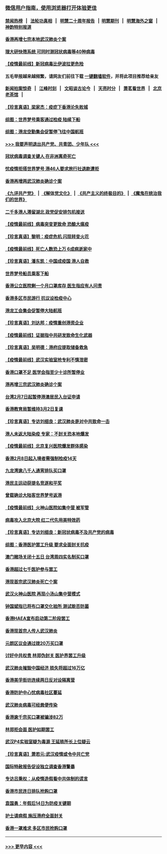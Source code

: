 ### [微信用户指南，使用浏览器打开体验更佳](https://github.com/gfw-breaker/banned-news1/blob/master/indexes/wechat-guide.md?t=0)
#### [禁闻热榜](热点新闻.md?t=0)  &nbsp;&nbsp;|&nbsp;&nbsp; [法轮功真相](https://github.com/gfw-breaker/truth/blob/master/README.md?t=0) &nbsp;&nbsp;|&nbsp;&nbsp; [明慧二十周年报告](https://github.com/gfw-breaker/mh-reports/blob/master/README.md?t=0) &nbsp;&nbsp;|&nbsp;&nbsp;[明慧期刊](https://github.com/gfw-breaker/mh-qikan) &nbsp;&nbsp;|&nbsp;&nbsp; [明慧海外之窗](https://github.com/gfw-breaker/mh-news/blob/master/README.md?t=0) &nbsp;&nbsp;|&nbsp;&nbsp; [神韵特别报道](https://github.com/gfw-breaker/mh-news/blob/master/shenyun.md?t=0)
#### [香港再增七宗本地武汉肺炎个案](../pages/nsc415/n11862405.md?t=02122222) 
#### [理大研快筛系统 可同时测冠状病毒等40种病毒](../pages/nsc415/n11862376.md?t=02122222) 
#### [【疫情最前线】新冠病毒比伊波拉更危险](../pages/nsc415/n11862199.md?t=02122222) 
#### 五毛举报越来越频繁，请网友们前往下载 [一键翻墙软件](https://github.com/gfw-breaker/ssr-accounts)，并将此项目推荐给亲友
#### [新闻拍案惊奇](https://github.com/gfw-breaker/banned-news1/blob/master/pages/link4.md) &nbsp;&nbsp;|&nbsp;&nbsp; [江峰时刻](https://github.com/gfw-breaker/banned-news1/blob/master/pages/link4.md) &nbsp;&nbsp;|&nbsp;&nbsp; [文昭谈古论今](https://github.com/gfw-breaker/banned-news1/blob/master/pages/link4.md) &nbsp;&nbsp;|&nbsp;&nbsp; [天亮时分](https://github.com/gfw-breaker/banned-news1/blob/master/pages/link4.md) &nbsp;&nbsp;|&nbsp;&nbsp; [萧茗看世界](https://github.com/gfw-breaker/banned-news1/blob/master/pages/link4.md) &nbsp;&nbsp;|&nbsp;&nbsp; [北京老茶馆](https://github.com/gfw-breaker/banned-news1/blob/master/pages/link4.md) &nbsp;&nbsp;|&nbsp;&nbsp; 
#### [【珍言真语】梁家杰：疫症下香港沦失败城](../pages/nsc415/n11861588.md?t=02122222) 
#### [组图：世界梦号乘客通过检疫 陆续下船](../pages/nsc415/n11858302.md?t=02122222) 
#### [组图：港龙空勤集会促暂停飞往中国航班](../pages/nsc415/n11858190.md?t=02122222) 
#### [>>> 我要声明退出共产党、共青团、少年队 <<<](https://github.com/begood0513/goodnews/blob/master/quit/letter.md) 
#### [冠状病毒调查关键人 在非洲离奇死亡](../pages/nsc415/n11859798.md?t=02122222) 
#### [忧疫情拒搭世界梦号 港46人要求旅行社退款遭拒](../pages/nsc415/n11859849.md?t=02122222) 
#### [香港再增两武汉肺炎确诊个案](../pages/nsc415/n11859833.md?t=02122222) 
#### [《九评共产党》](https://github.com/begood0513/9ping.md/blob/master/README.md) &nbsp;|&nbsp; [《解体党文化》](../../../../jtdwh.md/blob/master/README.md)  &nbsp;|&nbsp; [《共产主义的终极目的》](../../../../gczydzjmd.md/blob/master/README.md) &nbsp;|&nbsp; [《魔鬼在统治我们的世界》](../../../../mgztzwmdsj.md/blob/master/README.md) 
#### [二千多港人滞留湖北 政党促安排包机接送](../pages/nsc415/n11859831.md?t=02122222) 
#### [【疫情最前线】病毒突变更致命 恐酿大瘟疫](../pages/nsc415/n11859604.md?t=02122222) 
#### [【珍言真语】黎明：疫症危机 闪现转变火花](../pages/nsc415/n11859199.md?t=02122222) 
#### [【疫情最前线】死亡人数恐上万 6成病逝家中](../pages/nsc415/n11856687.md?t=02122222) 
#### [【珍言真语】潘东凯：中国成疫国 港人自救](../pages/nsc415/n11856962.md?t=02122222) 
#### [世界梦号船员乘客下船](../pages/nsc415/n11856883.md?t=02122222) 
#### [香港公立医院剩一个月口罩库存 医生指应有人问责](../pages/nsc415/n11856875.md?t=02122222) 
#### [香港多区市民游行 抗议设检疫中心](../pages/nsc415/n11856866.md?t=02122222) 
#### [港龙工会集会促暂停大陆航班](../pages/nsc415/n11856840.md?t=02122222) 
#### [【珍言真语】刘达邦：疫情重创港资企业](../pages/nsc415/n11854274.md?t=02122222) 
#### [【疫情最前线】证据指中共研发致命生化武器](../pages/nsc415/n11853087.md?t=02122222) 
#### [【珍言真语】吴明德：港府应提取储备救急](../pages/nsc415/n11852734.md?t=02122222) 
#### [【疫情最前线】武汉实验室抢专利不慎泄密](../pages/nsc415/n11850310.md?t=02122222) 
#### [香港口罩不足 医学会指至少十诊所暂停业](../pages/nsc415/n11850301.md?t=02122222) 
#### [港再增三宗武汉肺炎确诊个案](../pages/nsc415/n11850328.md?t=02122222) 
#### [台湾2月7日起暂停港澳居民入台证申请](../pages/nsc415/n11850304.md?t=02122222) 
#### [香港教育局暂维持3月2日复课](../pages/nsc415/n11850260.md?t=02122222) 
#### [【珍言真语】专访刘细良：武汉肺炎是对中共致命一击](../pages/nsc415/n11849934.md?t=02122222) 
#### [港人未返大陆染疫 专家：不封关恐本地爆发](../pages/nsc415/n11848021.md?t=02122222) 
#### [【疫情最前线】北京复兴医院爆发群体感染](../pages/nsc415/n11847626.md?t=02122222) 
#### [香港2月8日起入境者需强制检疫14天](../pages/nsc415/n11847658.md?t=02122222) 
#### [九龙湾逾八千人通宵排队买口罩](../pages/nsc415/n11847647.md?t=02122222) 
#### [港民主运动获提名竞逐和平奖](../pages/nsc415/n11847633.md?t=02122222) 
#### [曾载确诊大陆客世界梦号返港](../pages/nsc415/n11847608.md?t=02122222) 
#### [【疫情最前线】火神山医院如集中营 被军管](../pages/nsc415/n11847524.md?t=02122222) 
#### [病毒攻入北京大院 红二代先用美特效药](../pages/nsc415/n11847427.md?t=02122222) 
#### [【珍言真语】专访刘细良：新冠状病毒不及共产党的病毒](../pages/nsc415/n11847164.md?t=02122222) 
#### [组图：香港医护罢工升级 要求全面封关抗疫](../pages/nsc415/n11844107.md?t=02122222) 
#### [澳门赌场关闭十五日 台湾周四实名制买口罩](../pages/nsc415/n11845083.md?t=02122222) 
#### [香港超过七千医护参与罢工](../pages/nsc415/n11845051.md?t=02122222) 
#### [港现首宗武汉肺炎死亡个案](../pages/nsc415/n11844998.md?t=02122222) 
#### [武汉火神山医院 再现小汤山集中营模式](../pages/nsc415/n11844763.md?t=02122222) 
#### [钟国斌指已将布口罩交化验所 测试能否防菌](../pages/nsc415/n11842783.md?t=02122222) 
#### [香港HAEA宣布启动第二阶段罢工](../pages/nsc415/n11842723.md?t=02122222) 
#### [香港现首宗人传人武汉肺炎](../pages/nsc415/n11842766.md?t=02122222) 
#### [元朗区议会通过拨20万买口罩](../pages/nsc415/n11842754.md?t=02122222) 
#### [讨好中共权贵 林郑伪封关 医护界罢工升级](../pages/nsc415/n11842359.md?t=02122222) 
#### [武汉肺炎摧毁中国经济 损失将超过16万亿](../pages/nsc415/n11839723.md?t=02122222) 
#### [香港美孚街坊连续两日反对设隔离营](../pages/nsc415/n11839962.md?t=02122222) 
#### [香港防护中心忧病毒社区蔓延](../pages/nsc415/n11839933.md?t=02122222) 
#### [武汉肺炎病毒可经粪便传染](../pages/nsc415/n11839939.md?t=02122222) 
#### [香港逾千宗买口罩被骗涉82万](../pages/nsc415/n11839914.md?t=02122222) 
#### [林郑拒会面 医护如期罢工](../pages/nsc415/n11839892.md?t=02122222) 
#### [武汉P4实验室疑为毒源 王延轶所长上位疑云](../pages/nsc415/n11835543.md?t=02122222) 
#### [【珍言真语】萧若元:武汉疫情或令中共亡党](../pages/nsc415/n11829394.md?t=02122222) 
#### [国际特赦报告促设独立调查香港警暴](../pages/nsc415/n11833845.md?t=02122222) 
#### [专访吕秉权：从疫情造假看中共体制的谎言](../pages/nsc415/n11833813.md?t=02122222) 
#### [香港市民连日排队抢购口罩](../pages/nsc415/n11833794.md?t=02122222) 
#### [袁国勇：年假后14日为防疫关键期](../pages/nsc415/n11831088.md?t=02122222) 
#### [护士请病假 施压港府全面封关](../pages/nsc415/n11831030.md?t=02122222) 
#### [香港一罩难求 多区市民抢购口罩](../pages/nsc415/n11831002.md?t=02122222) 

----
#### [ >>> 更早内容 <<< ](../indexes/nsc415-earlier.md)
